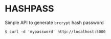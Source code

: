 # HASHPASS
Simple API to generate `brcrypt` hash password

```
$ curl -d 'mypassword' http://localhost:5000
```
